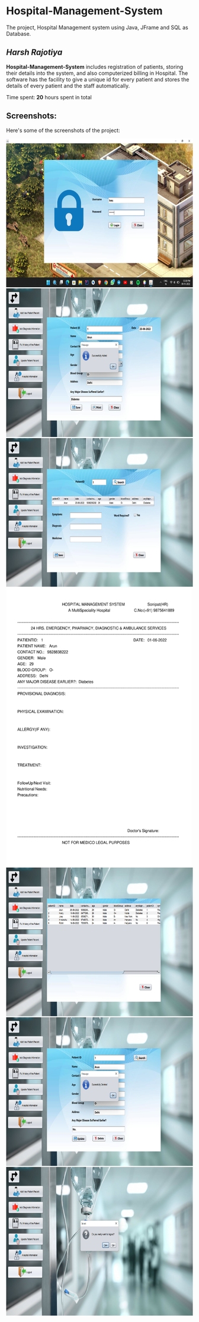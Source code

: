 # Hospital-Management-System
The project, Hospital Management system using Java, JFrame and SQL as Database.

## *Harsh Rajotiya*

**Hospital-Management-System** includes registration of patients, storing their details into the system, and also computerized billing in Hospital. The software has the facility to give a unique id for every patient and stores the details of every patient and the staff automatically.

Time spent: **20** hours spent in total

## Screenshots:

Here's some of the screenshots of the project:

<img src='https://github.com/harsh-rajotiya/Hospital-Management-System/blob/main/Screenshot%20(493).png' width="750" height="400"/>
<img src='https://github.com/harsh-rajotiya/Hospital-Management-System/blob/main/Screenshot%20(496).png' width="750" height="400"/>
<img src='https://github.com/harsh-rajotiya/Hospital-Management-System/blob/main/Screenshot%20(497).png' width="750" height="400"/>
<img src='https://github.com/harsh-rajotiya/Hospital-Management-System/blob/main/1%20Arun-1.png' width="500" height="750"/>
<img src='https://github.com/harsh-rajotiya/Hospital-Management-System/blob/main/Screenshot%20(499).png' width="750" height="400"/>
<img src='https://github.com/harsh-rajotiya/Hospital-Management-System/blob/main/Screenshot%20(505).png' width="750" height="400"/>
<img src='https://github.com/harsh-rajotiya/Hospital-Management-System/blob/main/Screenshot%20(507).png' width="750" height="400"/>

